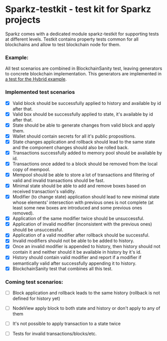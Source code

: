 # Sparkz-testkit - test kit for Sparkz projects

Sparkz comes with a dedicated module sparkz-testkit for supporting tests at different levels.
Testkit contains property tests common for all blockchains and allow to test blockchain node for them.

### Example:

All test scenarios are combined in BlockchainSanity test, leaving generators to concrete blockchain implementation. This generators are implemented in [a test for the Hybrid example](https://github.com/HorizenOfficial/Sparkz/blob/master/examples/src/test/scala/hybrid/HybridSanity.scala).

### Implemented test scenarios
- [x] Valid block should be successfully applied to history and available by id after that.
- [x] Valid box should be successfully applied to state, it's available by id after that.
- [x] State should be able to generate changes from valid block and apply them.
- [x] Wallet should contain secrets for all it's public propositions.
- [x] State changes application and rollback should lead to the same state and the component changes should also be rolled back.
- [x] Transactions successfully added to memory pool should be available by id.
- [x] Transactions once added to a block should be removed from the local copy of mempool.
- [x] Mempool should be able to store a lot of transactions and filtering of valid and invalid transactions should be fast.
- [x] Minimal state should be able to add and remove boxes based on received transaction's validity.
- [x] Modifier (to change state) application should lead to new minimal state whose elements' intersection with previous ones is not complete (at least some new boxes are introduced and some previous ones removed).
- [x] Application of the same modifier twice should be unsuccessful.
- [x] Application of invalid modifier (inconsistent with the previous ones) should be unsuccessful.
- [x] Application of a valid modifier after rollback should be successful.
- [x] Invalid modifiers should not be able to be added to history.
- [x] Once an invalid modifier is appended to history, then history should not contain it and neither should it be available in history by it's id.
- [x] History should contain valid modifier and report if a modifier if semantically valid after successfully appending it to history.
- [x] BlockchainSanity test that combines all this test.

### Coming test scenarios:
- [ ] Block application and rollback leads to the same history (rollback is not defined for history yet)
- [ ] NodeView apply block to both state and history or don't apply to any of them
- [ ] It's not possible to apply transaction to a state twice
- [ ] Tests for invalid transactions/blocks/etc.


